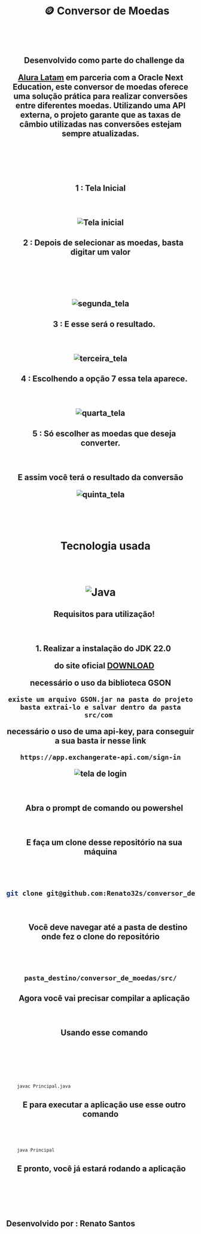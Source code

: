 <h1 align = center>

     🪙 Conversor de Moedas



<br>

</h1>

<h2 align = center>

    Desenvolvido como parte do challenge da 



[Alura Latam](https://www.aluracursos.com/) em parceria com a Oracle Next Education, este conversor de moedas oferece uma solução prática para realizar conversões entre diferentes moedas. Utilizando uma API externa, o projeto garante que as taxas de câmbio utilizadas nas conversões estejam sempre atualizadas.



<br>

    



</h2>

<h2 align= center>

1 : Tela Inicial



<br>



![Tela inicial](/prints/Captura%20de%20tela%202024-10-04%20220629.png)

</h2>



<h2 align = center>

   2 : Depois de selecionar as moedas, basta digitar um valor



<br>

    

![segunda_tela](/prints/Captura%20de%20tela%202024-10-04%20220753.png)

</h2>



<h2 align = center>

    3 : E esse será o resultado.



<br>



![terceira_tela](/prints/Captura%20de%20tela%202024-10-04%20220827.png)

</h2>



<h2 align = center>

    4 : Escolhendo a opção 7 essa tela aparece.



<br>



![quarta_tela](/prints/Captura%20de%20tela%202024-10-04%20220851.png)

</h2>

<h2 align = center>

    5 : Só escolher as moedas que deseja converter.



<br>

E assim você terá o resultado da conversão

![quinta_tela](/prints/Captura%20de%20tela%202024-10-04%20221011.png)

</h2>

<br>


<div align = center>

    <h1>
    Tecnologia usada

<br>


![Java](https://img.shields.io/badge/java-%23ED8B00.svg?style=for-the-badge&logo=openjdk&logoColor=white)

</h1>



</div>



<h2 align = center>

    Requisitos para utilização!



<br>

   1. Realizar a instalação do JDK 22.0

    do site oficial
    [DOWNLOAD](https://download.oracle.com/java/22/latest/jdk-22_windows-x64_bin.exe)
  
  
 necessário o uso da biblioteca GSON
        
    existe um arquivo GSON.jar na pasta do projeto basta extrai-lo e salvar dentro da pasta src/com 

necessário o uso de uma api-key, para conseguir a sua basta ir nesse link
    
    https://app.exchangerate-api.com/sign-in
![tela de login](https://github.com/Renato32s/conversor_de_moedas/blob/main/tela%20de%20login.png)

<br>






    Abra o prompt de comando ou powershel

<br>

    E faça um clone desse repositório na sua máquina



<br>



````bash

git clone git@github.com:Renato32s/conversor_de_moedas.git

````



<br>

        Você deve navegar até a pasta de destino onde fez o clone do repositório



<br>



````bash

pasta_destino/conversor_de_moedas/src/

````
</h2>

<h2 align = center>

    Agora você vai precisar compilar a aplicação



<br>

    Usando esse comando

    

<br>



</h2>



````bash    

    javac Principal.java

````

<h2 align = center>

    E para executar a aplicação use esse outro comando

<br>

</h2>


````bash

    java Principal

````

<h2 align = center>

 E pronto, você já estará rodando a aplicação

 

<br>



## Desenvolvido por : Renato Santos


